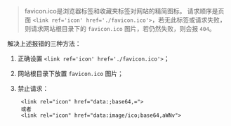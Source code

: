 
> favicon.ico是浏览器标签和收藏夹标签对网站的精简图标。
请求顺序是页面 `<link ref='icon' href='./favicon.ico'>`，若无此标签或请求失败，则请求网站根目录下的 `favicon.ico` 图片，若仍然失败，则会报 `404`。

解决上述报错的三种方法：
1. 正确设置 `<link ref='icon' href='./favicon.ico'>`；
2. 网站根目录下放置 `favicon.ico` 图片；
3. 禁止请求：
   
        <link rel="icon" href="data:;base64,=">
        或者
        <link rel="icon" href="data:image/ico;base64,aWNv">